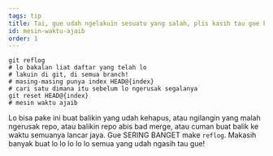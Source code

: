 ```yaml
---
tags: tip
title: Tai, gue udah ngelakuin sesuatu yang salah, plis kasih tau gue kalo git punya mesin waktu ajaib!?!
id: mesin-waktu-ajaib
order: 1
---
```


```git
git reflog
# lo bakalan liat daftar yang telah lo
# lakuin di git, di semua branch!
# masing-masing punya index HEAD@{index}
# cari satu dimana itu sebelum lo ngerusak segalanya
git reset HEAD@{index}
# mesin waktu ajaib
```

Lo bisa pake ini buat balikin yang udah kehapus, atau ngilangin yang malah ngerusak repo, atau balikin repo abis bad merge, atau cuman buat balik ke waktu semuanya lancar jaya. Gue SERING BANGET make `reflog`. Makasih banyak buat lo lo lo lo lo semua yang udah ngasih tau gue!